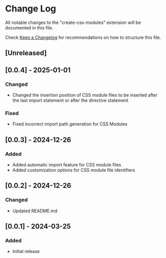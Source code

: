 # Change Log

All notable changes to the "create-css-modules" extension will be documented in this file.

Check [Keep a Changelog](http://keepachangelog.com/) for recommendations on how to structure this file.

## [Unreleased]

## [0.0.4] - 2025-01-01

### Changed

- Changed the insertion position of CSS module files to be inserted after the last import statement or after the directive statement

### Fixed

- Fixed incorrect import path generation for CSS Modules

## [0.0.3] - 2024-12-26

### Added

- Added automatic import feature for CSS module files
- Added customization options for CSS module file identifiers

## [0.0.2] - 2024-12-26

### Changed

- Updated README.md

## [0.0.1] - 2024-03-25

### Added

- Initial release
